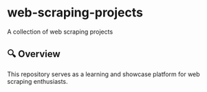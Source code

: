 # web-scraping-projects
A collection of web scraping projects

## 🔍 **Overview**  
This repository serves as a learning and showcase platform for web scraping enthusiasts.
